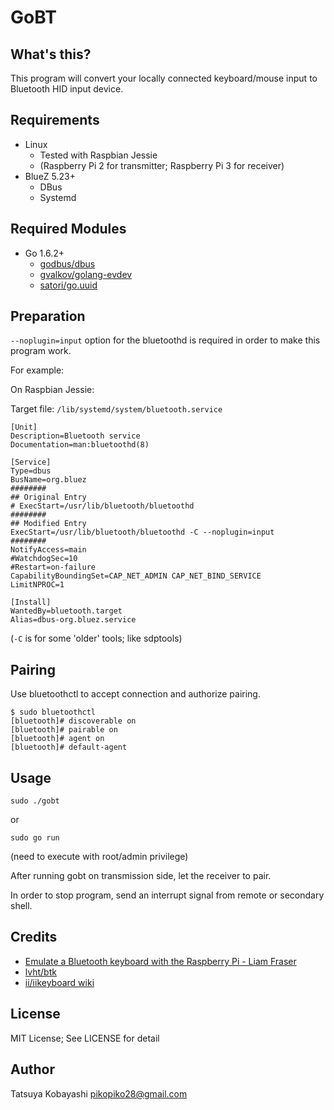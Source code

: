 GoBT
====

What's this?
----
This program will convert your locally connected keyboard/mouse input to Bluetooth HID input device.

Requirements
----
- Linux
    - Tested with Raspbian Jessie
    - (Raspberry Pi 2 for transmitter; Raspberry Pi 3 for receiver)
- BlueZ 5.23+
    - DBus
    - Systemd

Required Modules
----
 - Go 1.6.2+
    - [godbus/dbus](https://github.com/godbus/dbus)
    - [gvalkov/golang-evdev](https://github.com/gvalkov/golang-evdev)
    - [satori/go.uuid](https://github.com/atori/go.uuid)

Preparation
----
`--noplugin=input` option for the bluetoothd is required in order to make this program work.

For example:

On Raspbian Jessie:

Target file: `/lib/systemd/system/bluetooth.service`

```
[Unit]
Description=Bluetooth service
Documentation=man:bluetoothd(8)

[Service]
Type=dbus
BusName=org.bluez
########
## Original Entry
# ExecStart=/usr/lib/bluetooth/bluetoothd
########
## Modified Entry
ExecStart=/usr/lib/bluetooth/bluetoothd -C --noplugin=input
########
NotifyAccess=main
#WatchdogSec=10
#Restart=on-failure
CapabilityBoundingSet=CAP_NET_ADMIN CAP_NET_BIND_SERVICE
LimitNPROC=1

[Install]
WantedBy=bluetooth.target
Alias=dbus-org.bluez.service
```

(`-C` is for some 'older' tools; like sdptools)

Pairing
----
Use bluetoothctl to accept connection and authorize pairing.

```
$ sudo bluetoothctl
[bluetooth]# discoverable on
[bluetooth]# pairable on
[bluetooth]# agent on
[bluetooth]# default-agent
```

Usage
----
`sudo ./gobt`

or

`sudo go run`

(need to execute with root/admin privilege)

After running gobt on transmission side, let the receiver to pair.

In order to stop program, send an interrupt signal from remote or secondary shell.

Credits
----
 - [Emulate a Bluetooth keyboard with the Raspberry Pi - Liam Fraser](http://www.linuxuser.co.uk/tutorials/emulate-a-bluetooth-keyboard-with-the-raspberry-pi)
 - [lvht/btk](https://github.com/lvht/btk)
 - [ii/iikeyboard wiki](https://github.com/ii/iikeyboard/wiki)

License
----
MIT License; See LICENSE for detail

Author
----
Tatsuya Kobayashi <pikopiko28@gmail.com>
